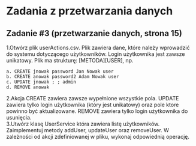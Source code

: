 # Zadania z przetwarzania danych  
## Zadanie #3 (przetwarzanie danych, strona 15)
1.Otwórz plik userActions.csv. Plik zawiera dane, które należy wprowadzić do systemu dotyczącego
użytkowników. Login użytkownika jest zawsze unikatowy. Plik ma strukturę: [METODA][USER], np.  

    a. CREATE jnowak password Jan Nowak user  
    b. CREATE anowak password2 Adam Nowak user  
    c. UPDATE jnowak ; ; admin  
    d. REMOVE anowak
      
2.Akcja CREATE zawiera zawsze wypełnione wszystkie pola. UPDATE zawiera tylko login użytkownika (który jest unikatowy) oraz pole ktore powinno być aktualizowane. REMOVE zawiera tylko login użytkownika do usunięcia.  
3.Utwórz klasę UserService która zawiera listę użytkowników. Zaimplementuj metody addUser, updateUser oraz removeUser. W zależności od akcji zdefiniowanej w pliku, wykonaj odpowiednią operację.